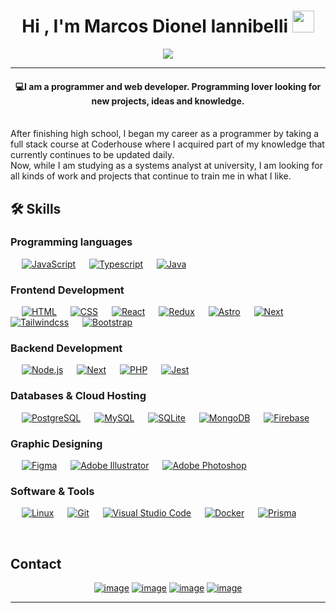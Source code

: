 <h1 align="center">Hi , I'm Marcos Dionel Iannibelli <img src="https://media.giphy.com/media/hvRJCLFzcasrR4ia7z/giphy.gif" width="35"></h1>
<p align="center">
  <a href="https://github.com/DenverCoder1/readme-typing-svg"><img src="https://readme-typing-svg.herokuapp.com?lines=Software+Developer;Systems+Analyst+student&color=BC52EE&center=true&width=500&height=50"></a>
</p>
<hr/>
<h4 align="center">💻I am a programmer and web developer. Programming lover looking for new projects, ideas and knowledge.</h4>
<br>
After finishing high school, I began my career as a programmer by taking a full stack course at Coderhouse where I acquired part of my knowledge that currently continues to be updated daily.
<br>
Now, while I am studying as a systems analyst at university, I am looking for all kinds of work and projects that continue to train me in what I like.
<br>



## 🛠️ Skills

### Programming languages

<p align="left"> 
  &emsp; 
  <a href="https://developer.mozilla.org/en-US/docs/Web/JavaScript" target="_blank"> <img alt="JavaScript" src="https://img.shields.io/badge/JavaScript%20-%23F7DF1E.svg?logo=javascript&logoColor=gray"></a>
  &emsp;
  <a href="https://www.typescriptlang.org" target="_blank"> <img alt="Typescript" src="https://img.shields.io/badge/Typescript%20-20232A.svg?logo=typescript"></a>
  &emsp;
  <a href="https://docs.oracle.com/en/java/" target="_blank"> <img alt="Java" src="https://img.shields.io/badge/JAVA%20-%23E34F26.svg?logo=openjdk"></a>
  &emsp;
</p>

### Frontend Development
<p align="left"> 
  &emsp; 
  <a href="https://www.w3.org/html/" target="_blank"> <img alt="HTML" src="https://img.shields.io/badge/HTML5%20-%23E34F26.svg?logo=html5&logoColor=white"></a>   
  &emsp;
  <a href="https://www.w3schools.com/css/" target="_blank"><img alt="CSS" src="https://img.shields.io/badge/CSS%20-%231572B6.svg?logo=css3&logoColor=white"></a> 
   &emsp;
  <a href="https://es.react.dev" target="_blank"><img alt="React" src="https://img.shields.io/badge/React%20-20232A.svg?logo=react&logoColor=white"></a> 
   &emsp;
   <a href="https://es.redux.js.org" target="_blank"><img alt="Redux" src="https://img.shields.io/badge/Redux%20-593D88.svg?logo=redux&logoColor=white"></a> 
   &emsp;
  <a href="https://astro.build" target="_blank"><img alt="Astro" src="https://img.shields.io/badge/Astro%20-BC52EE.svg?logo=astro&logoColor=white"></a> 
   &emsp;
   <a href="https://nextjs.org" target="_blank"><img alt="Next" src="https://img.shields.io/badge/NextJs%20-20232A.svg?logo=nextdotjs&logoColor=white"></a> 
   &emsp;
  <a href="https://tailwindcss.com" target="_blank"> <img alt="Tailwindcss" src="https://img.shields.io/badge/Tailwindcss%20-%231572B6.svg?logo=tailwindcss&logoColor=white"/></a>
  &emsp;
  <a href="https://getbootstrap.com" target="_blank"> <img alt="Bootstrap" src="https://img.shields.io/badge/Bootstrap-%23563D7C.svg?style=flat&logo=bootstrap&logoColor=white"/></a>
  &emsp;
</p>

### Backend Development
<p align="left"> 
  &emsp; 
  <a href="https://nodejs.org/en" target="_blank"> <img alt="Node.js" src="https://img.shields.io/badge/Node.js%20-%D90AC5.svg?logo=node.js&logoColor=white"></a>   
  &emsp; 
  <a href="https://nextjs.org" target="_blank"><img alt="Next" src="https://img.shields.io/badge/NextJs%20-20232A.svg?logo=nextdotjs&logoColor=white"></a> 
   &emsp;
  <a href="https://www.php.net/manual/es/intro-whatis.php" target="_blank"> <img alt="PHP" src="https://img.shields.io/badge/PHP%20-%2307405e.svg?logo=php&logoColor=white"></a>  
   &emsp;
  <a href="https://jestjs.io" target="_blank"> <img alt="Jest" src="https://img.shields.io/badge/Jest%20-20232A.svg?logo=jest&logoColor=white"></a>  
</p>

### Databases & Cloud Hosting
<p align="left">
  &emsp;
  <a href="https://www.postgresql.org"><img alt="PostgreSQL" src="https://img.shields.io/badge/PostgreSQL-%23327FC7.svg?&logo=postgresql&logoColor=white"></a> 
  &emsp;
    <a href="https://www.mysql.com/"><img alt="MySQL" src="https://img.shields.io/badge/MySQL-4479A1.svg?style=flat&logo=mysql&logoColor=white"></a>
  &emsp;
    <a href="https://www.sqlite.org/"><img alt="SQLite" src ="https://img.shields.io/badge/sqlite-%2307405e.svg?style=flat&logo=sqlite&logoColor=white"/></a>
  &emsp;
    <a href="https://www.mongodb.com/es"><img alt="MongoDB" src ="https://img.shields.io/badge/mongodb-%B71AC1.svg?style=flat&logo=mongodb&logoColor=white"/></a>
  &emsp;
    <a href="https://firebase.google.com/"><img alt="Firebase" src ="https://img.shields.io/badge/Firebase-%23316192.svg?logo=firebase&logoColor=white"></a>
 </p>
  
### Graphic Designing
<p align="left">
  &emsp;
   <a href="https://www.figma.com" target="_blank"><img alt="Figma" src="https://img.shields.io/badge/Figma%20-BC52EE.svg?style=flat&logo=figma&logoColor=white"/></a>
  &emsp;
   <a href="https://www.adobe.com/in/products/illustrator.html" target="_blank"><img alt="Adobe Illustrator" src="https://img.shields.io/badge/Adobe Illustrator-%23FF9A00.svg?style=flat&logo=adobeillustrator&logoColor=white"/></a> 
  &emsp;
  <a href="https://www.adobe.com/in/products/photoshop.html" target="_blank"><img alt="Adobe Photoshop" src="https://img.shields.io/badge/Adobe Photoshop-31A8FF.svg?style=flat&logo=adobephotoshop&logoColor=white"/></a> 
  &emsp;
 </p>

 ### Software & Tools
 
<p>
  &emsp;
    <a href="#"><img alt="Linux" src="https://img.shields.io/badge/Linux%20-20232A.svg?logo=linux&logoColor=white"></a>
  &emsp;
    <a href="https://git-scm.com"><img alt="Git" src="https://img.shields.io/badge/Git%20-%23F05033.svg?logo=git&logoColor=white"></a>
  &emsp;
    <a href="https://code.visualstudio.com"><img alt="Visual Studio Code" src="https://img.shields.io/badge/Visual%20Studio%20Code-0078d7.svg?logo=visual-studio-code&logoColor=white"></a>
  &emsp;
    <a href="https://www.docker.com"><img alt="Docker" src="https://img.shields.io/badge/Docker-0078d7.svg?logo=docker&logoColor=white"></a>
  &emsp;
    <a href="https://www.prisma.io"><img alt="Prisma" src="https://img.shields.io/badge/Prisma%20-20232A.svg?logo=prisma&logoColor=white"></a>
</p>

<br/>

## Contact
<div align="center">

[![image](https://img.shields.io/badge/LinkedIn-0077B5?style=for-the-badge&logo=linkedin&logoColor=white)](https://www.linkedin.com/in/marcos-dionel-iannibelli-1b3827254/)
[![image](https://img.shields.io/badge/Instagram-E4405F?style=for-the-badge&logo=instagram&logoColor=white)](https://www.instagram.com/dioneldev/)
[![image](https://img.shields.io/badge/Github-181717?style=for-the-badge&logo=github&logoColor=white)](https://github.com/mdiannibelli)
[![image](https://img.shields.io/badge/Gmail-D14836?style=for-the-badge&logo=gmail&logoColor=white)](mailto:dioneldeveloper@gmail.com)
  
</div>

<hr/>
